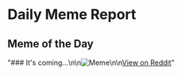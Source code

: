 # Daily Meme Report

## Meme of the Day
"### It's coming...\n\n![Meme](https://i.redd.it/6m9ipxu24ryd1.png)\n\n[View on Reddit](https://redd.it/1gix7gg)"
